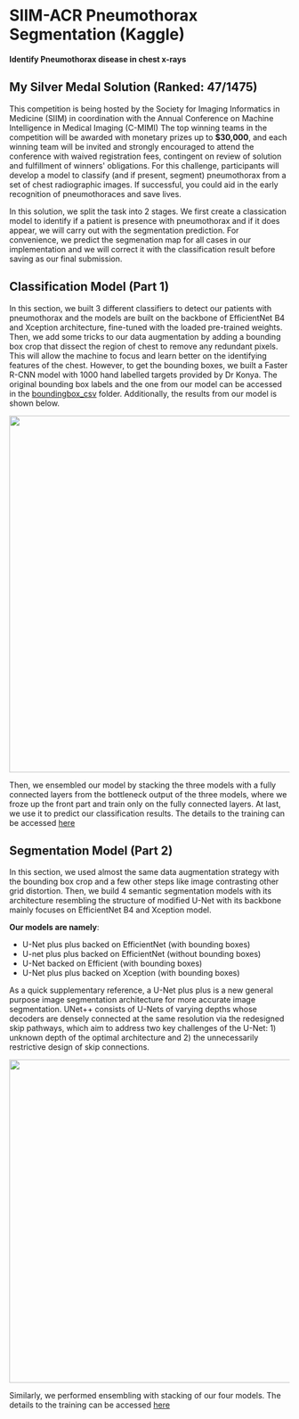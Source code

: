 # SIIM-ACR Pneumothorax Segmentation (Kaggle)
**Identify Pneumothorax disease in chest x-rays**

## My Silver Medal Solution (Ranked: 47/1475)
This competition is being hosted by the Society for Imaging Informatics in Medicine (SIIM) in coordination with the Annual Conference on Machine Intelligence in Medical Imaging (C-MIMI)
The top winning teams in the competition will be awarded with monetary prizes up to **$30,000**,
and each winning team will be invited and strongly encouraged to attend the conference with waived registration fees,
contingent on review of solution and fulfillment of winners' obligations. 
For this challenge, participants will develop a model to classify (and if present, segment)
pneumothorax from a set of chest radiographic images. 
If successful, you could aid in the early recognition of pneumothoraces and save lives.

In this solution, we split the task into 2 stages. 
We first create a classication model to identify if a patient is presence with pneumothorax and if it does appear,
we will carry out with the segmentation prediction. 
For convenience, we predict the segmenation map for all cases in our implementation and we will correct it with the classification result before saving as our final submission.

## Classification Model (Part 1)
In this section, we built 3 different classifiers to detect our patients with pneumothorax and 
the models are built on the backbone of EfficientNet B4 and Xception architecture, fine-tuned with the loaded pre-trained weights.
Then, we add some tricks to our data augmentation by adding a bounding box crop that dissect the region of chest to remove any redundant pixels. 
This will allow the machine to focus and learn better on the identifying features of the chest. However, to get the bounding boxes, 
we built a Faster R-CNN model with 1000 hand labelled targets provided by Dr Konya. 
The original bounding box labels and the one from our model can be accessed in the [boundingbox_csv](https://github.com/DW-Hwang/SIIMS_ACR_Pneumothorax-Kaggle/tree/master/boundingbox_csv) folder.
Additionally, the results from our model is shown below.

<img src="https://github.com/DW-Hwang/SIIMS_ACR_Pneumothorax-Kaggle/blob/master/screenshots/image1.png" width= "899" height="640"/>

Then, we ensembled our model by stacking the three models with a fully connected layers from the bottleneck output of the three models,
where we froze up the front part and train only on the fully connected layers. At last, we use it to predict our classification results. The details to the training can be accessed [here](https://github.com/DW-Hwang/SIIMS_ACR_Pneumothorax-Kaggle/blob/master/classification/Classification.ipynb)


## Segmentation Model (Part 2)
In this section, we used almost the same data augmentation strategy with the bounding box crop and a few other steps like image contrasting other grid distortion. Then, we build 4 semantic segmentation models with its architecture resembling the structure of modified U-Net with its backbone mainly focuses on EfficientNet B4 and Xception model. 

**Our models are namely**:
* U-Net plus plus backed on EfficientNet (with bounding boxes)
* U-net plus plus backed on EfficientNet (without bounding boxes)
* U-Net backed on Efficient (with bounding boxes)
* U-Net plus plus backed on Xception (with bounding boxes)

As a quick supplementary reference, a U-Net plus plus is a new general purpose image segmentation architecture for more accurate image segmentation. UNet++ consists of U-Nets of varying depths whose decoders are densely connected at the same resolution via the redesigned skip pathways, which aim to address two key challenges of the U-Net: 1) unknown depth of the optimal architecture and 2) the unnecessarily restrictive design of skip connections.

<img src="https://github.com/DW-Hwang/SIIMS_ACR_Pneumothorax-Kaggle/blob/master/screenshots/UNet.jpg" width= "720" height="580"/>

Similarly, we performed ensembling with stacking of our four models. The details to the training can be accessed [here](https://github.com/DW-Hwang/SIIMS_ACR_Pneumothorax-Kaggle/blob/master/Segmentation/Segmentation.ipynb)


